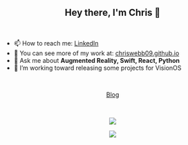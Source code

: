 <h2 align="center"> Hey there,  I'm Chris 👋</h2>
<br/>

- 📫 How to reach me: [LinkedIn](http://www.linkedin.com/in/christopher-webb-orenstein/)
- 🔭 You can see more of my work at:  [chriswebb09.github.io](https://chriswebb09.github.io)
- 💬 Ask me about **Augmented Reality, Swift, React, Python**
- 🌱 I’m working toward releasing some projects for VisionOS 

<br/>
<p align="center">
  <a href="http://chriswebb09.github.io">Blog</a>
</p>
<br/>
<p align="center">
  <picture>
<source 
  srcset="https://github-readme-stats.vercel.app/api?username=chriswebb09&show_icons=true&theme=dark"
  media="(prefers-color-scheme: dark)"
/>
<source
  srcset="https://github-readme-stats.vercel.app/api?username=chriswebb09&show_icons=true"
  media="(prefers-color-scheme: light), (prefers-color-scheme: no-preference)"
/>
<img src="https://github-readme-stats.vercel.app/api/top-langs?username=chriswebb09&show_icons=true" />
</picture>
</p>

<p align="center">
  <picture>
<source 
  srcset="https://github-readme-stats.vercel.app/api/top-langs?username=chriswebb09&show_icons=true&theme=dark&layout=compact"
  media="(prefers-color-scheme: dark)"
/>
<source
  srcset="https://github-readme-stats.vercel.app/api/top-langs?username=chriswebb09&show_icons=true&layout=compact"
  media="(prefers-color-scheme: light), (prefers-color-scheme: no-preference)"
/>
<img src="https://github-readme-stats.vercel.app/api/top-langs?username=chriswebb09&show_icons=true&layout=compact" />
</picture>
</p>

